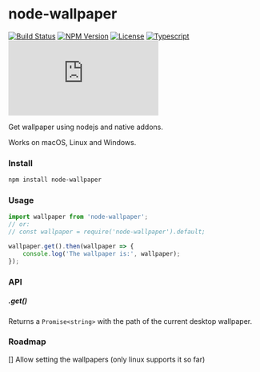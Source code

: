 # node-wallpaper

[![Build Status](https://ci.systest.eu/api/badges/gergof/node-wallpaper/status.svg?ref=refs/heads/main)](https://ci.systest.eu/gergof/node-wallpaper)
[![NPM Version](https://img.shields.io/npm/v/node-wallpaper)](https://www.npmjs.com/package/node-wallpaper)
[![License](https://img.shields.io/npm/l/node-wallpaper)](https://www.gnu.org/licenses/gpl-3.0.html)
[![Typescript](https://img.shields.io/npm/types/node-wallpaper)](https://www.typescriptlang.org/)
[![Chat](https://img.shields.io/matrix/services:systemtest.tk)](https://matrix.to/#/#services:systemtest.tk)

Get wallpaper using nodejs and native addons.

Works on macOS, Linux and Windows.

### Install

```bash
npm install node-wallpaper
```

### Usage

```ts
import wallpaper from 'node-wallpaper';
// or:
// const wallpaper = require('node-wallpaper').default;

wallpaper.get().then(wallpaper => {
	console.log('The wallpaper is:', wallpaper);
});
```

### API

##### .get()

Returns a `Promise<string>` with the path of the current desktop wallpaper.

### Roadmap

[] Allow setting the wallpapers (only linux supports it so far)

